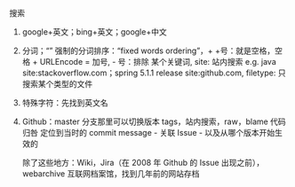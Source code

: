 搜索

1. google+英文；bing+英文；google+中文

2. 分词；“” 强制的分词排序：“fixed words ordering”，+ +号：就是空格，空格 + URLEncode = 加号, - 号：排除 某个关键词, site: 站内搜索 e.g.  java site:stackoverflow.com；spring 5.1.1 release site:github.com, filetype: 只搜索某个类型的文件

3. 特殊字符：先找到英文名

4. Github：master 分支那里可以切换版本 tags，站内搜索，raw，blame 代码归咎 定位到当时的 commit message - 关联 Issue - 以及从哪个版本开始生效的

   除了这些地方：Wiki，Jira（在 2008 年 Github 的 Issue 出现之前），webarchive 互联网档案馆，找到几年前的网站存档

   

   

   

   

   

   

   